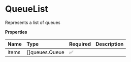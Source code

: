 # QueueList

Represents a list of queues

**Properties**

| Name  | Type           | Required | Description |
| :---- | :------------- | :------- | :---------- |
| Items | []queues.Queue | ✅       |             |
